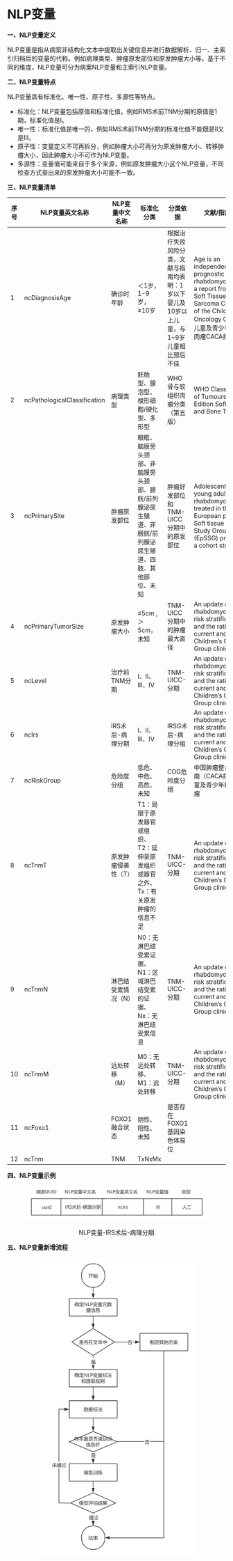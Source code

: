 # NLP变量

**一、NLP变量定义**

&#x20;   NLP变量是指从病案非结构化文本中提取出关键信息并进行数据解析、归一、主索引归档后的变量的代称。例如病理类型、肿瘤原发部位和原发肿瘤大小等。基于不同的维度，NLP变量可分为病案NLP变量和主索引NLP变量。

**二、NLP变量特点**

&#x20;   NLP变量具有标准化、唯一性、原子性、多源性等特点。

* 标准化：NLP变量包括原值和标准化值，例如RMS术前TNM分期的原值是1期，标准化值是I。
* 唯一性：标准化值是唯一的，例如RMS术前TNM分期的标准化值不能既是II又是III。
* 原子性：变量定义不可再拆分，例如肿瘤大小可再分为原发肿瘤大小、转移肿瘤大小，因此肿瘤大小不可作为NLP变量。
* 多源性：变量值可能来自于多个来源，例如原发肿瘤大小这个NLP变量，不同检查方式查出来的原发肿瘤大小可能不一致。

**三、NLP变量清单**

<table><thead><tr><th width="83">序号</th><th width="155">NLP变量英文名称</th><th width="130">NLP变量中文名称</th><th>标准化分类</th><th>分类依据</th><th>文献/指南来源</th></tr></thead><tbody><tr><td>1</td><td>ncDiagnosisAge</td><td>确诊时年龄</td><td>＜1岁，1-9岁，≥10岁</td><td>根据治疗失败风险分类，文献与指南均表明：1岁以下婴儿及10岁以上儿童，与1~9岁儿童相比预后不佳</td><td>Age is an independent prognostic factor in rhabdomyosarcoma: a report from the Soft Tissue Sarcoma Committee of the Children′s Oncology Group；儿童及青少年横纹肌肉瘤CACA指南</td></tr><tr><td>2</td><td>ncPathologicalClassification</td><td>病理类型</td><td>胚胎型、腺泡型、梭形细胞/硬化型、多形型</td><td>WHO骨与软组织肉瘤分类（第五版）</td><td>WHO Classification of Tumours • 5th Edition Soft Tissue and Bone Tumours</td></tr><tr><td>3</td><td>ncPrimarySite</td><td>肿瘤原发部位</td><td>眼眶、脑膜旁头颈部、非脑膜旁头颈部、膀胱/前列腺泌尿生殖道、非膀胱/前列腺泌尿生殖道、四肢、其他部位、未知</td><td>肿瘤好发部位和TNM-UICC分期中的原发部位</td><td>Adolescents and young adults with rhabdomyosarcoma treated in the European paediatric Soft tissue sarcoma Study Group (EpSSG) protocols: a cohort study</td></tr><tr><td>4</td><td>ncPrimaryTumorSize</td><td>原发肿瘤大小</td><td>≤5cm ,＞5cm，未知</td><td>TNM-UICC分期中的肿瘤最大直径</td><td>An update on rhabdomyosarcoma risk stratification and the rationale for current and future Children’s Oncology Group clinical trials</td></tr><tr><td>5</td><td>ncLevel</td><td>治疗前TNM分期</td><td>I、II、III、IV</td><td>TNM-UICC-分期</td><td>An update on rhabdomyosarcoma risk stratification and the rationale for current and future Children’s Oncology Group clinical trials</td></tr><tr><td>6</td><td>ncIrs</td><td>IRS术后-病理分期</td><td>I、II、III、IV</td><td>IRSG术后-病理分组</td><td>An update on rhabdomyosarcoma risk stratification and the rationale for current and future Children’s Oncology Group clinical trials</td></tr><tr><td>7</td><td>ncRiskGroup</td><td>危险度分组</td><td>低危、中危、高危、未知</td><td>COG危险度分组</td><td>中国肿瘤整合诊治指南（CACA指南）-儿童及青少年横纹肌肉瘤</td></tr><tr><td>8</td><td>ncTnmT</td><td>原发肿瘤侵袭性（T）</td><td>T1：局限于原发器官或组织、T2：延伸至原发组织或器官之外、Tx：有关原发肿瘤的信息不足</td><td>TNM-UICC-分期</td><td>An update on rhabdomyosarcoma risk stratification and the rationale for current and future Children’s Oncology Group clinical trials</td></tr><tr><td>9</td><td>ncTnmN</td><td>淋巴结受累情况（N）</td><td>N0：无淋巴结受累证据、N1：区域淋巴结受累的证据、Nx：无淋巴结受累信息</td><td>TNM-UICC-分期</td><td>An update on rhabdomyosarcoma risk stratification and the rationale for current and future Children’s Oncology Group clinical trials</td></tr><tr><td>10</td><td>ncTnmM</td><td>远处转移（M）</td><td>M0：无远处转移、M1：远处转移</td><td>TNM-UICC-分期</td><td>An update on rhabdomyosarcoma risk stratification and the rationale for current and future Children’s Oncology Group clinical trials</td></tr><tr><td>11</td><td>ncFoxo1</td><td>FOXO1融合状态</td><td>阴性、阳性、未知</td><td>是否存在FOXO1基因染色体易位</td><td></td></tr><tr><td>12</td><td> ncTnm</td><td>TNM</td><td>TxNxMx</td><td></td><td></td></tr></tbody></table>

**四、NLP变量示例**

<div align="center">

<figure><img src="../.gitbook/assets/image (1).png" alt=""><figcaption><p>NLP变量-IRS术后-病理分期</p></figcaption></figure>

</div>

**五、NLP变量新增流程**

<div align="center">

<figure><img src="../.gitbook/assets/image (17).png" alt="" width="364"><figcaption></figcaption></figure>

</div>
